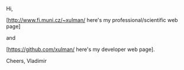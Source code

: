Hi,

[http://www.fi.muni.cz/~xulman/ here's my professional/scientific web page]

and

[https://github.com/xulman/ here's my developer web page].

Cheers,
Vladimir
